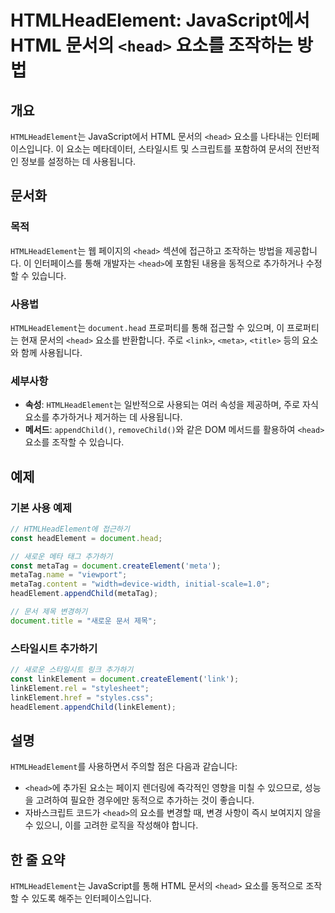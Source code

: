<!--
Meta Description: # HTMLHeadElement: JavaScript에서 HTML 문서의 `<head>` 요소를 조작하는 방법 ## 개요 `HTMLHeadElement`는 JavaScript에서 HTML 문서의 `<head>` 요소를 나타내는 인터페이스입니다. 이 요소는 메타데이터, ...
Meta Keywords: head, htmlheadelement, 요소를, 문서의, document
-->

# HTMLHeadElement: JavaScript에서 HTML 문서의 `<head>` 요소를 조작하는 방법

## 개요
`HTMLHeadElement`는 JavaScript에서 HTML 문서의 `<head>` 요소를 나타내는 인터페이스입니다. 이 요소는 메타데이터, 스타일시트 및 스크립트를 포함하여 문서의 전반적인 정보를 설정하는 데 사용됩니다. 

## 문서화

### 목적
`HTMLHeadElement`는 웹 페이지의 `<head>` 섹션에 접근하고 조작하는 방법을 제공합니다. 이 인터페이스를 통해 개발자는 `<head>`에 포함된 내용을 동적으로 추가하거나 수정할 수 있습니다.

### 사용법
`HTMLHeadElement`는 `document.head` 프로퍼티를 통해 접근할 수 있으며, 이 프로퍼티는 현재 문서의 `<head>` 요소를 반환합니다. 주로 `<link>`, `<meta>`, `<title>` 등의 요소와 함께 사용됩니다.

### 세부사항
- **속성**: `HTMLHeadElement`는 일반적으로 사용되는 여러 속성을 제공하며, 주로 자식 요소를 추가하거나 제거하는 데 사용됩니다.
- **메서드**: `appendChild()`, `removeChild()`와 같은 DOM 메서드를 활용하여 `<head>` 요소를 조작할 수 있습니다.

## 예제

### 기본 사용 예제
```javascript
// HTMLHeadElement에 접근하기
const headElement = document.head;

// 새로운 메타 태그 추가하기
const metaTag = document.createElement('meta');
metaTag.name = "viewport";
metaTag.content = "width=device-width, initial-scale=1.0";
headElement.appendChild(metaTag);

// 문서 제목 변경하기
document.title = "새로운 문서 제목";
```

### 스타일시트 추가하기
```javascript
// 새로운 스타일시트 링크 추가하기
const linkElement = document.createElement('link');
linkElement.rel = "stylesheet";
linkElement.href = "styles.css";
headElement.appendChild(linkElement);
```

## 설명
`HTMLHeadElement`를 사용하면서 주의할 점은 다음과 같습니다:
- `<head>`에 추가된 요소는 페이지 렌더링에 즉각적인 영향을 미칠 수 있으므로, 성능을 고려하여 필요한 경우에만 동적으로 추가하는 것이 좋습니다.
- 자바스크립트 코드가 `<head>`의 요소를 변경할 때, 변경 사항이 즉시 보여지지 않을 수 있으니, 이를 고려한 로직을 작성해야 합니다.

## 한 줄 요약
`HTMLHeadElement`는 JavaScript를 통해 HTML 문서의 `<head>` 요소를 동적으로 조작할 수 있도록 해주는 인터페이스입니다.